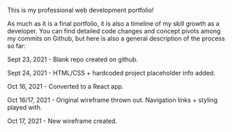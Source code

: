This is my professional web development portfolio!

As much as it is a final portfolio, it is also a timeline of my skill growth as a developer. You can find detailed code changes and concept pivots among my commits on Github, but here is also a general description of the process so far:

Sept 23, 2021 - Blank repo created on github.

Sept 24, 2021 - HTML/CSS + hardcoded project placeholder info added.

Oct 16, 2021 - Converted to a React app.

Oct 16/17, 2021 - Original wireframe thrown out. Navigation links + styling played with.

Oct 17, 2021 - New wireframe created.